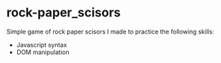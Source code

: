 # rock-paper_scisors
Simple game of rock paper scisors I made to practice the following skills:
- Javascript syntax
- DOM manipulation
